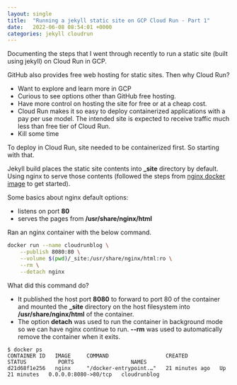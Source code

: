 ```yaml
---
layout: single
title:  "Running a jekyll static site on GCP Cloud Run - Part 1"
date:   2022-06-08 08:54:01 +0000
categories: jekyll cloudrun
---
```


Documenting the steps that I went through recently to run a static site (built using jekyll) on Cloud Run in GCP. 

GitHub also provides free web hosting for static sites. Then why Cloud Run?

- Want to explore and learn more in GCP
- Curious to see options other than GitHub free hosting.
- Have more control on hosting the site for free or at a cheap cost.
- Cloud Run makes it so easy to deploy containerized applications with a pay per use model. The intended site is expected to receive traffic much less than free tier of Cloud Run. 
- Kill some time

To deploy in Cloud Run, site needed to be containerized first. So starting with that.

Jekyll build places the static site contents into **_site** directory by default. Using nginx to serve those contents (followed the steps from [nginx docker image](https://hub.docker.com/_/nginx) to get started).

Some basics about nginx default options:

- listens on port **80**
- serves the pages from **/usr/share/nginx/html**

Ran an nginx container with the below command.

```bash
docker run --name cloudrunblog \
    --publish 8080:80 \
    --volume $(pwd)/_site:/usr/share/nginx/html:ro \
    --rm \
    --detach nginx
```

What did this command do?

- It published the host port **8080** to forward to port 80 of the container and mounted the **_site** directory on the host filesystem into **/usr/share/nginx/html** of the container.
- The option **detach** was used to run the container in background mode so we can have nginx continue to run.  **--rm** was used to automatically remove the container when it exits.

```text
$ docker ps
CONTAINER ID   IMAGE     COMMAND                  CREATED          STATUS          PORTS                  NAMES
d21d68f1e256   nginx     "/docker-entrypoint.…"   21 minutes ago   Up 21 minutes   0.0.0.0:8080->80/tcp   cloudrunblog
```